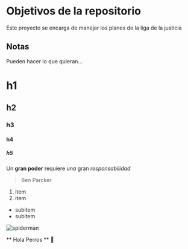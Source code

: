 # Objetivos de la repositorio

Este proyecto se encarga de manejar los planes de la liga de la justicia


## Notas
Pueden hacer lo que quieran...


# h1
## h2
### h3
#### h4
##### h5

Un **gran poder** requiere _una_ gran *responsabilidad*
> Ben Parcker

1. item
2. item
 * subitem
 * subitem
 
 ![spiderman](https://encrypted-tbn0.gstatic.com/images?q=tbn:ANd9GcQjjs9E3ieVc9MYMIYB6XPfcOp-s_9IZVZlx53zaYyaZCr1oJ3c)

  ** Hola Perros ** 
:fu:
